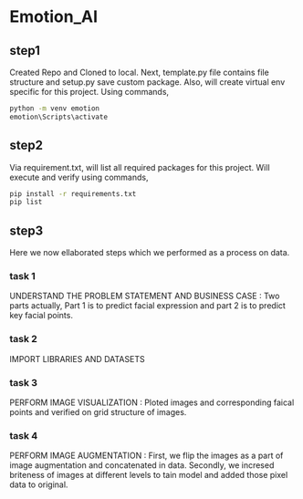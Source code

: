 # Emotion_AI

## step1 
Created Repo and Cloned to local. Next, template.py file contains file structure and setup.py save custom package. Also, will create virtual env specific for this project. Using commands,
```bash
python -m venv emotion
emotion\Scripts\activate
```

## step2
Via requirement.txt, will list all required packages for this project. Will execute and verify using commands,
```bash
pip install -r requirements.txt
pip list
```

## step3
Here we now ellaborated steps which we performed as a process on data.
### task 1
UNDERSTAND THE PROBLEM STATEMENT AND BUSINESS CASE : Two parts actually, Part 1 is to predict facial expression and part 2 is to predict key facial points.
### task 2
IMPORT LIBRARIES AND DATASETS 
### task 3
PERFORM IMAGE VISUALIZATION : Ploted images and corresponding faical points and verified on grid structure of images. 
### task 4
PERFORM IMAGE AUGMENTATION : First, we flip the images as a part of image augmentation and concatenated in data. Secondly, we incresed briteness of images at different levels to tain model and added those pixel data to original.